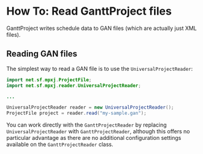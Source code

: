 # How To: Read GanttProject files
GanttProject writes schedule data to GAN files (which are actually just XML files).

## Reading GAN files
The simplest way to read a GAN file is to use the `UniversalProjectReader`:

```java
import net.sf.mpxj.ProjectFile;
import net.sf.mpxj.reader.UniversalProjectReader;

...

UniversalProjectReader reader = new UniversalProjectReader();
ProjectFile project = reader.read("my-sample.gan");
```

You can work directly with the `GanttProjectReader` by replacing
`UniversalProjectReader` with `GanttProjectReader`, although this offers no
particular advantage as there are no additional configuration settings available
on the `GanttProjectReader` class.
